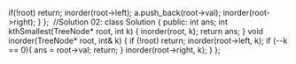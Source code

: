 if(!root) return;
inorder(root->left);
a.push_back(root->val);
inorder(root->right);
}
};
​
//Solution 02:
class Solution {
public:
int ans;
int kthSmallest(TreeNode* root, int k) {
inorder(root, k);
return ans;
}
void inorder(TreeNode* root, int& k) {
if (!root) return;
inorder(root->left, k);
if (--k == 0){
ans = root->val;
return;
}
inorder(root->right, k);
}
};
​